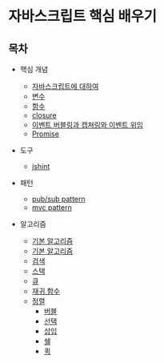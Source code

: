 # 자바스크립트 핵심 배우기

## 목차

- 핵심 개념
    - [자바스크립트에 대하여](/core/about-javascript.md)
    - [변수](/core/variable.md)
    - [함수](/core/function.md)
    - [closure](/core/closure.md)
    - [이벤트 버블링과 캡쳐링와 이벤트 위임](/core/event_bubble_capture.md)
    - [Promise](/core/promise/README.md)

- 도구
    - [jshint](/tools/jshint.md)

- 패턴
    - [pub/sub pattern](/pattern/pubsub)
    - [mvc pattern](/pattern/mvc)

- 알고리즘
    - [기본 알고리즘](/algorithmus/basic.md)
    - [기본 알고리즘](/algorithmus/basic_algorithmus.md)
    - [검색](/algorithmus/search.md)
    - [스택](/algorithmus/stack/README.md)
    - [큐](/algorithmus/queue/README.md)
    - [재귀 함수](/algorithmus/recursive/README.md)
    - [정렬](/algorithmus/sorting/README.md)
        - [버블](/algorithmus/sorting/bubble/README.md)
        - [선택](/algorithmus/sorting/selection/README.md)
        - [삽입](/algorithmus/sorting/insertion/README.md)
        - [쉘](/algorithmus/sorting/shell/README.md)
        - [퀵](/algorithmus/sorting/quick/README.md)